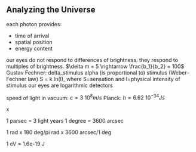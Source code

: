 
## Analyzing the Universe

each photon provides:
* time of arrival
* spatial position
* energy content

our eyes do not respond to differences of brightness. they respond to multiples of brightness.
$\delta m = 5 \rightarrow \frac{b_1}{b_2} = 100$
Gustav Fechner: delta_stimulus alpha (is proportional to) stimulus (Weber–Fechner law)
S = k ln(I), where S=sensation and I=physical intensity of stimulus 
our eyes are logarithmic detectors

speed of light in vacuum: $c = 3 \ 10^{8} m/s$
Planck: $h = 6.62  \ 10^{-34} J \dot s$

x

1 parsec = 3 light years
1 degree = 3600 arcsec

1 rad x 180 deg/pi rad x 3600 arcsec/1 deg

1 eV = 1.6e-19 J